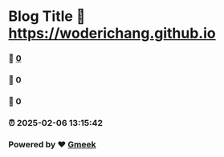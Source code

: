 # Blog Title :link: https://woderichang.github.io 
### :page_facing_up: [0](https://woderichang.github.io/tag.html) 
### :speech_balloon: 0 
### :hibiscus: 0 
### :alarm_clock: 2025-02-06 13:15:42 
### Powered by :heart: [Gmeek](https://github.com/Meekdai/Gmeek)
